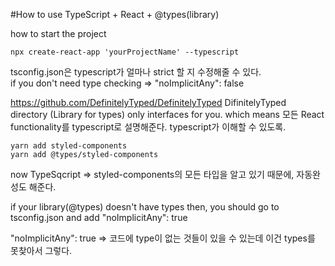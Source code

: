 #How to use TypeScript + React + @types(library)

how to start the project

```
npx create-react-app 'yourProjectName' --typescript
```

tsconfig.json은 typescript가 얼마나 strict 할 지 수정해줄 수 있다.  
if you don't need type checking => "noImplicitAny": false

https://github.com/DefinitelyTyped/DefinitelyTyped
DifinitelyTyped directory (Library for types) only interfaces for you.
which means 모든 React functionality를 typescript로 설명해준다. typescript가 이해할 수 있도록.

```
yarn add styled-components
yarn add @types/styled-components
```

now TypeSqcript => styled-components의 모든 타입을 알고 있기 때문에, 자동완성도 해준다.

if your library(@types) doesn't have types then, you should go to tsconfig.json and add "noImplicitAny": true

"noImplicitAny": true => 코드에 type이 없는 것들이 있을 수 있는데 이건 types를 못찾아서 그렇다.
